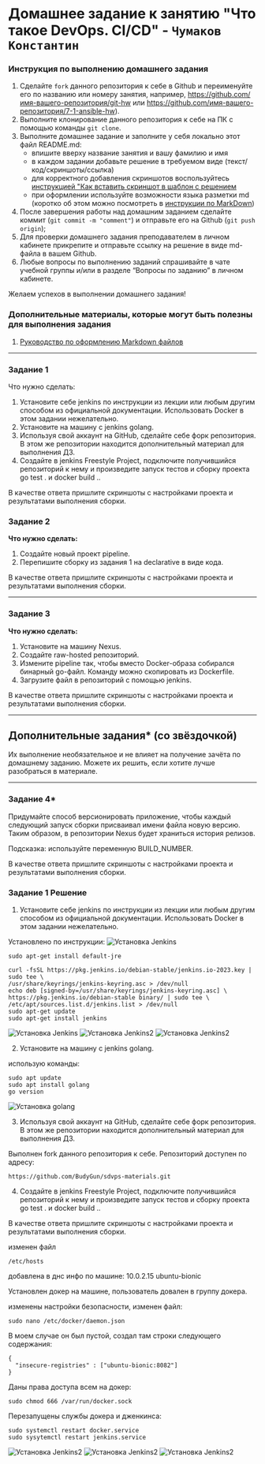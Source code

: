 # Домашнее задание к занятию "Что такое DevOps. СI/СD" - `Чумаков Константин`


### Инструкция по выполнению домашнего задания

   1. Сделайте `fork` данного репозитория к себе в Github и переименуйте его по названию или номеру занятия, например, https://github.com/имя-вашего-репозитория/git-hw или  https://github.com/имя-вашего-репозитория/7-1-ansible-hw).
   2. Выполните клонирование данного репозитория к себе на ПК с помощью команды `git clone`.
   3. Выполните домашнее задание и заполните у себя локально этот файл README.md:
      - впишите вверху название занятия и вашу фамилию и имя
      - в каждом задании добавьте решение в требуемом виде (текст/код/скриншоты/ссылка)
      - для корректного добавления скриншотов воспользуйтесь [инструкцией "Как вставить скриншот в шаблон с решением](https://github.com/netology-code/sys-pattern-homework/blob/main/screen-instruction.md)
      - при оформлении используйте возможности языка разметки md (коротко об этом можно посмотреть в [инструкции  по MarkDown](https://github.com/netology-code/sys-pattern-homework/blob/main/md-instruction.md))
   4. После завершения работы над домашним заданием сделайте коммит (`git commit -m "comment"`) и отправьте его на Github (`git push origin`);
   5. Для проверки домашнего задания преподавателем в личном кабинете прикрепите и отправьте ссылку на решение в виде md-файла в вашем Github.
   6. Любые вопросы по выполнению заданий спрашивайте в чате учебной группы и/или в разделе “Вопросы по заданию” в личном кабинете.
   
Желаем успехов в выполнении домашнего задания!
   
### Дополнительные материалы, которые могут быть полезны для выполнения задания

1. [Руководство по оформлению Markdown файлов](https://gist.github.com/Jekins/2bf2d0638163f1294637#Code)

---

### Задание 1
Что нужно сделать:

1. Установите себе jenkins по инструкции из лекции или любым другим способом из официальной документации. Использовать Docker в этом задании нежелательно.
2. Установите на машину с jenkins golang.
3. Используя свой аккаунт на GitHub, сделайте себе форк репозитория. В этом же репозитории находится дополнительный материал для выполнения ДЗ.
4. Создайте в jenkins Freestyle Project, подключите получившийся репозиторий к нему и произведите запуск тестов и сборку проекта go test . и docker build ..
   
В качестве ответа пришлите скриншоты с настройками проекта и результатами выполнения сборки.

### Задание 2

**Что нужно сделать:**

1. Создайте новый проект pipeline.
2. Перепишите сборку из задания 1 на declarative в виде кода.

В качестве ответа пришлите скриншоты с настройками проекта и результатами выполнения сборки.

---

### Задание 3

**Что нужно сделать:**

1. Установите на машину Nexus.
2. Создайте raw-hosted репозиторий.
3. Измените pipeline так, чтобы вместо Docker-образа собирался бинарный go-файл. Команду можно скопировать из Dockerfile.
4. Загрузите файл в репозиторий с помощью jenkins.

В качестве ответа пришлите скриншоты с настройками проекта и результатами выполнения сборки.

---
## Дополнительные задания* (со звёздочкой)

Их выполнение необязательное и не влияет на получение зачёта по домашнему заданию. Можете их решить, если хотите лучше разобраться в материале.

---

### Задание 4*

Придумайте способ версионировать приложение, чтобы каждый следующий запуск сборки присваивал имени файла новую версию. Таким образом, в репозитории Nexus будет храниться история релизов.

Подсказка: используйте переменную BUILD_NUMBER.

В качестве ответа пришлите скриншоты с настройками проекта и результатами выполнения сборки.

### Задание 1  Решение

1. Установите себе jenkins по инструкции из лекции или любым другим способом из официальной документации. Использовать Docker в этом задании нежелательно.

Установлено по инструкции:
![Установка Jenkins](https://github.com/BudyGun/8-02_Jenkins/blob/main/img/jenkins-install.png)
```
sudo apt-get install default-jre
```
```
curl -fsSL https://pkg.jenkins.io/debian-stable/jenkins.io-2023.key |
sudo tee \
/usr/share/keyrings/jenkins-keyring.asc > /dev/null
echo deb [signed-by=/usr/share/keyrings/jenkins-keyring.asc] \
https://pkg.jenkins.io/debian-stable binary/ | sudo tee \
/etc/apt/sources.list.d/jenkins.list > /dev/null
sudo apt-get update
sudo apt-get install jenkins
```


![Установка Jenkins](https://github.com/BudyGun/8-02_Jenkins/blob/main/img/jenkins-install2.png)
![Установка Jenkins2](https://github.com/BudyGun/8-02_Jenkins/blob/main/img/main-jenkins.png)
![Установка Jenkins2](https://github.com/BudyGun/8-02_Jenkins/blob/main/img/jenkins-start.png)

2. Установите на машину с jenkins golang.

использую команды:
```
sudo apt update
sudo apt install golang
go version
```

![Установка golang](https://github.com/BudyGun/8-02_Jenkins/blob/main/img/jenkins-golang.png)

3. Используя свой аккаунт на GitHub, сделайте себе форк репозитория. В этом же репозитории находится дополнительный материал для выполнения ДЗ.

Выполнен fork данного репозитория к себе. Репозиторий доступен по адресу:
```
https://github.com/BudyGun/sdvps-materials.git
```


4. Создайте в jenkins Freestyle Project, подключите получившийся репозиторий к нему и произведите запуск тестов и сборку проекта go test . и docker build ..

В качестве ответа пришлите скриншоты с настройками проекта и результатами выполнения сборки.

изменен файл 
```
/etc/hosts
```

добавлена в днс инфо по машине: 10.0.2.15  ubuntu-bionic

Установлен докер на машине, пользователь довален в группу докера.

изменены настройки безопасности, изменен файл:
```
sudo nano /etc/docker/daemon.json
```
 В моем  случае он был пустой, создал там строки следующего содержания:

```
{
  "insecure-registries" : ["ubuntu-bionic:8082"]
}
```

Даны права доступа всем на докер:
```
sudo chmod 666 /var/run/docker.sock
```


Перезапущены службы докера и дженкинса:
```
sudo systemctl restart docker.service
sudo sysytemctl restart jenkins.service
```


![Установка Jenkins2](https://github.com/BudyGun/8-02_Jenkins/blob/main/img/j10.png)
![Установка Jenkins2](https://github.com/BudyGun/8-02_Jenkins/blob/main/img/j11.png)
![Установка Jenkins2](https://github.com/BudyGun/8-02_Jenkins/blob/main/img/j12.png)

   





